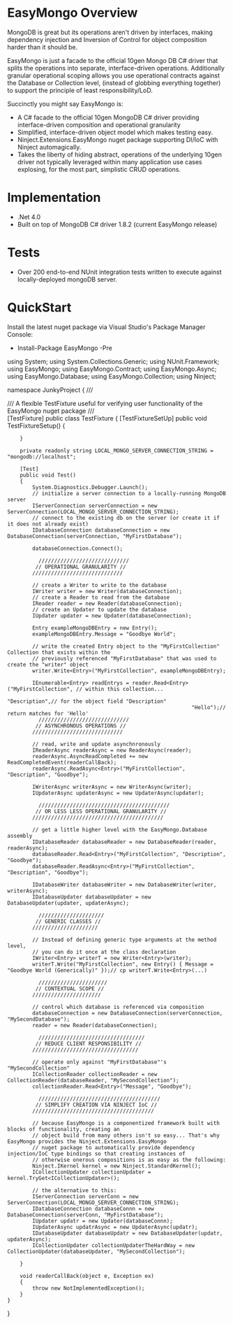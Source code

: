 EasyMongo Overview
==================

  MongoDB is great but its operations aren't driven by interfaces, making dependency injection and Inversion of
  Control for object composition harder than it should be.
  
  EasyMongo is just a facade to the official 10gen Mongo DB C# driver that splits the operations into separate, 
  interface-driven operations. Additionally granular operational scoping allows you use operational contracts 
  against the Database or Collection level, (instead of globbing everything together) to support the principle of
  least responsibility/LoD.

Succinctly you might say EasyMongo is:
  - A C# facade to the official 10gen MongoDB C# driver providing interface-driven composition and operational granularity
  - Simplified, interface-driven object model which makes testing easy.
  - Ninject.Extensions.EasyMongo nuget package supporting DI/IoC with Ninject automagically.
  - Takes the liberty of hiding abstract, operations of the underlying 10gen driver not typically leveraged 
    within many application use cases explosing, for the most part, simplistic CRUD operations. 

Implementation
==============
- .Net 4.0
- Built on top of MongoDB C# driver 1.8.2 (current EasyMongo release)

Tests
=====
- Over 200 end-to-end NUnit integration tests written to execute against locally-deployed mongoDB server.

QuickStart
==============

  Install the latest nuget package via Visual Studio's Package Manager Console:
 - Install-Package EasyMongo -Pre

using System;
using System.Collections.Generic;
using NUnit.Framework;
using EasyMongo;
using EasyMongo.Contract;
using EasyMongo.Async;
using EasyMongo.Database;
using EasyMongo.Collection;
using Ninject;

namespace JunkyProject
{
    /// <summary>
    /// A flexible TestFixture useful for verifying user functionality of the EasyMongo nuget package
    /// </summary>
    [TestFixture]
    public class TestFixture
    {
        [TestFixtureSetUp]
        public void TestFixtureSetup()
        {

        }

        private readonly string LOCAL_MONGO_SERVER_CONNECTION_STRING = "mongodb://localhost";

        [Test]
        public void Test()
        {
            System.Diagnostics.Debugger.Launch();
            // initialize a server connection to a locally-running MongoDB server
            IServerConnection serverConnection = new ServerConnection(LOCAL_MONGO_SERVER_CONNECTION_STRING);
            // connect to the existing db on the server (or create it if it does not already exist)
            IDatabaseConnection databaseConnection = new DatabaseConnection(serverConnection, "MyFirstDatabase");

            databaseConnection.Connect();

              /////////////////////////////
             // OPERATIONAL GRANULARITY //
            /////////////////////////////

            // create a Writer to write to the database
            IWriter writer = new Writer(databaseConnection);
            // create a Reader to read from the database
            IReader reader = new Reader(databaseConnection);
            // create an Updater to update the database
            IUpdater updater = new Updater(databaseConnection);

            Entry exampleMongoDBEntry = new Entry();
            exampleMongoDBEntry.Message = "Goodbye World";

            // write the created Entry object to the "MyFirstCollection" Collection that exists within the 
            // previously referenced "MyFirstDatabase" that was used to create the "writer" object
            writer.Write<Entry>("MyFirstCollection", exampleMongoDBEntry);

            IEnumerable<Entry> readEntrys = reader.Read<Entry>("MyFirstCollection", // within this collection...
                                                               "Description",// for the object field "Description"
                                                               "Hello");// return matches for 'Hello'
              /////////////////////////////
             // ASYNCHRONOUS OPERATIONS //
            /////////////////////////////

            // read, write and update asynchnronously
            IReaderAsync readerAsync = new ReaderAsync(reader);
            readerAsync.AsyncReadCompleted += new ReadCompletedEvent(readerCallBack);
            readerAsync.ReadAsync<Entry>("MyFirstCollection", "Description", "Goodbye");

            IWriterAsync writerAsync = new WriterAsync(writer);
            IUpdaterAsync updaterAsync = new UpdaterAsync(updater);

              //////////////////////////////////////////
             // OR LESS LESS OPERATIONAL GRANULARITY //
            //////////////////////////////////////////

            // get a little higher level with the EasyMongo.Database assembly
            IDatabaseReader databaseReader = new DatabaseReader(reader, readerAsync);
            databaseReader.Read<Entry>("MyFirstCollection", "Description", "Goodbye");
            databaseReader.ReadAsync<Entry>("MyFirstCollection", "Description", "Goodbye");

            IDatabaseWriter databaseWriter = new DatabaseWriter(writer, writerAsync);
            IDatabaseUpdater databaseUpdater = new DatabaseUpdater(updater, updaterAsync);

              /////////////////////
             // GENERIC CLASSES //
            /////////////////////

            // Instead of defining generic type arguments at the method level,
            // you can do it once at the class declaration
            IWriter<Entry> writerT = new Writer<Entry>(writer);
            writerT.Write("MyFirstCollection", new Entry() { Message = "Goodbye World (Generically)" });// cp writerT.Write<Entry>(...)

              //////////////////////
             // CONTEXTUAL SCOPE //
            //////////////////////

            // control which database is referenced via composition
            databaseConnection = new DatabaseConnection(serverConnection, "MySecondDatabase");
            reader = new Reader(databaseConnection);

              //////////////////////////////////
             // REDUCE CLIENT RESPONSIBILITY //
            //////////////////////////////////

            // operate only against "MyFirstDatabase"'s "MySecondCollection"
            ICollectionReader collectionReader = new CollectionReader(databaseReader, "MySecondCollection");
            collectionReader.Read<Entry>("Message", "Goodbye");

              ///////////////////////////////////////
             // SIMPLIFY CREATION VIA NINJECT IoC //
            ///////////////////////////////////////

            // because EasyMongo is a componentized framework built with blocks of functionality, creating an
            // object build from many others isn't so easy... That's why EasyMongo provides the Ninject.Extensions.EasyMongo
            // nuget package to automatically provide dependency injection/IoC type bindings so that creating instances of
            // otherwise onerous compositions is as easy as the following:
            Ninject.IKernel kernel = new Ninject.StandardKernel();
            ICollectionUpdater collectionUpdater = kernel.TryGet<ICollectionUpdater>();

            // the alternative to this:
            IServerConnection serverConn = new ServerConnection(LOCAL_MONGO_SERVER_CONNECTION_STRING);
            IDatabaseConnection databaseConnn = new DatabaseConnection(serverConn, "MyFirstDatabase");
            IUpdater updatr = new Updater(databaseConnn);
            IUpdaterAsync updatrAsync = new UpdaterAsync(updatr);
            IDatabaseUpdater databaseUpdatr = new DatabaseUpdater(updatr, updaterAsync);
            ICollectionUpdater collectionUpdaterTheHardWay = new CollectionUpdater(databaseUpdater, "MySecondCollection");

        }

        void readerCallBack(object e, Exception ex)
        {
            throw new NotImplementedException();
        }
    }
}




